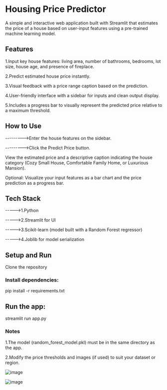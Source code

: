 # Housing Price Predictor
A simple and interactive web application built with Streamlit that estimates the price of a house based on user-input features using a pre-trained machine learning model.

## Features
1.Input key house features: living area, number of bathrooms, bedrooms, lot size, house age, and presence of fireplace.

2.Predict estimated house price instantly.

3.Visual feedback with a price range caption based on the prediction.

4.User-friendly interface with a sidebar for inputs and clean output display.

5.Includes a progress bar to visually represent the predicted price relative to a maximum threshold.

## How to Use

--------->Enter the house features on the sidebar.

--------->Click the Predict Price button.

View the estimated price and a descriptive caption indicating the house category (Cozy Small House, Comfortable Family Home, or Luxurious Mansion).

Optional: Visualize your input features as a bar chart and the price prediction as a progress bar.

## Tech Stack
----->1.Python

----->2.Streamlit for UI

----->3.Scikit-learn (model built with a Random Forest regressor)

----->4.Joblib for model serialization

## Setup and Run
Clone the repository
### Install dependencies:

pip install -r requirements.txt

## Run the app:

streamlit run app.py

### Notes

1.The model (random_forest_model.pkl) must be in the same directory as the app.

2.Modify the price thresholds and images (if used) to suit your dataset or region.

![image](https://github.com/user-attachments/assets/cd188ac7-81b3-46bd-945a-b9e417758edc)

![image](https://github.com/user-attachments/assets/0e06071b-d1d3-4700-8527-8df835a505de)


